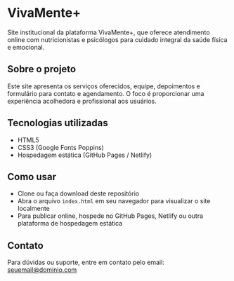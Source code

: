 # VivaMente+

Site institucional da plataforma VivaMente+, que oferece atendimento online com nutricionistas e psicólogos para cuidado integral da saúde física e emocional.

## Sobre o projeto

Este site apresenta os serviços oferecidos, equipe, depoimentos e formulário para contato e agendamento. O foco é proporcionar uma experiência acolhedora e profissional aos usuários.

## Tecnologias utilizadas

- HTML5  
- CSS3 (Google Fonts Poppins)  
- Hospedagem estática (GitHub Pages / Netlify)

## Como usar

- Clone ou faça download deste repositório  
- Abra o arquivo `index.html` em seu navegador para visualizar o site localmente  
- Para publicar online, hospede no GitHub Pages, Netlify ou outra plataforma de hospedagem estática

## Contato

Para dúvidas ou suporte, entre em contato pelo email: seuemail@dominio.com
